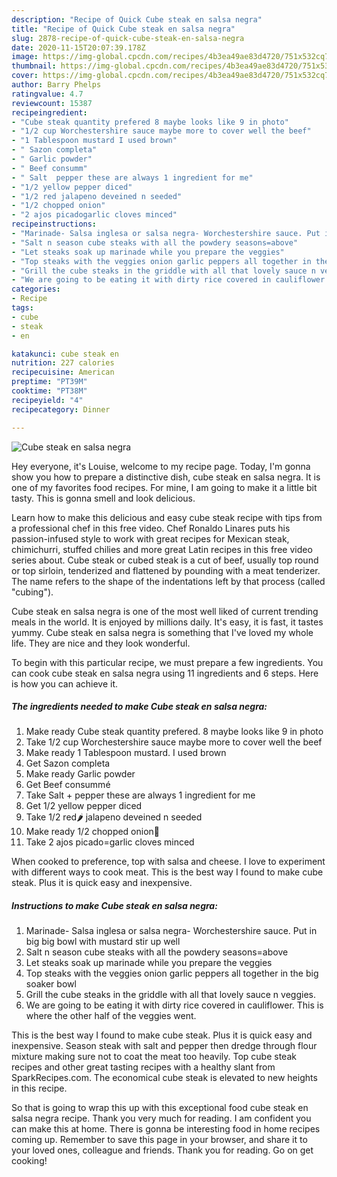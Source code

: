 ```yaml
---
description: "Recipe of Quick Cube steak en salsa negra"
title: "Recipe of Quick Cube steak en salsa negra"
slug: 2878-recipe-of-quick-cube-steak-en-salsa-negra
date: 2020-11-15T20:07:39.178Z
image: https://img-global.cpcdn.com/recipes/4b3ea49ae83d4720/751x532cq70/cube-steak-en-salsa-negra-recipe-main-photo.jpg
thumbnail: https://img-global.cpcdn.com/recipes/4b3ea49ae83d4720/751x532cq70/cube-steak-en-salsa-negra-recipe-main-photo.jpg
cover: https://img-global.cpcdn.com/recipes/4b3ea49ae83d4720/751x532cq70/cube-steak-en-salsa-negra-recipe-main-photo.jpg
author: Barry Phelps
ratingvalue: 4.7
reviewcount: 15387
recipeingredient:
- "Cube steak quantity prefered 8 maybe looks like 9 in photo"
- "1/2 cup Worchestershire sauce maybe more to cover well the beef"
- "1 Tablespoon mustard I used brown"
- " Sazon completa"
- " Garlic powder"
- " Beef consumm"
- " Salt  pepper these are always 1 ingredient for me"
- "1/2 yellow pepper diced"
- "1/2 red jalapeno deveined n seeded"
- "1/2 chopped onion"
- "2 ajos picadogarlic cloves minced"
recipeinstructions:
- "Marinade- Salsa inglesa or salsa negra- Worchestershire sauce. Put in big big bowl with mustard stir up well"
- "Salt n season cube steaks with all the powdery seasons=above"
- "Let steaks soak up marinade while you prepare the veggies"
- "Top steaks with the veggies onion garlic peppers all together in the big soaker bowl"
- "Grill the cube steaks in the griddle with all that lovely sauce n veggies."
- "We are going to be eating it with dirty rice covered in cauliflower. This is where the other half of the veggies went."
categories:
- Recipe
tags:
- cube
- steak
- en

katakunci: cube steak en 
nutrition: 227 calories
recipecuisine: American
preptime: "PT39M"
cooktime: "PT38M"
recipeyield: "4"
recipecategory: Dinner

---
```



![Cube steak en salsa negra](https://img-global.cpcdn.com/recipes/4b3ea49ae83d4720/751x532cq70/cube-steak-en-salsa-negra-recipe-main-photo.jpg)

Hey everyone, it's Louise, welcome to my recipe page. Today, I'm gonna show you how to prepare a distinctive dish, cube steak en salsa negra. It is one of my favorites food recipes. For mine, I am going to make it a little bit tasty. This is gonna smell and look delicious.

Learn how to make this delicious and easy cube steak recipe with tips from a professional chef in this free video. Chef Ronaldo Linares puts his passion-infused style to work with great recipes for Mexican steak, chimichurri, stuffed chilies and more great Latin recipes in this free video series about. Cube steak or cubed steak is a cut of beef, usually top round or top sirloin, tenderized and flattened by pounding with a meat tenderizer. The name refers to the shape of the indentations left by that process (called &#34;cubing&#34;).

Cube steak en salsa negra is one of the most well liked of current trending meals in the world. It is enjoyed by millions daily. It's easy, it is fast, it tastes yummy. Cube steak en salsa negra is something that I've loved my whole life. They are nice and they look wonderful.


To begin with this particular recipe, we must prepare a few ingredients. You can cook cube steak en salsa negra using 11 ingredients and 6 steps. Here is how you can achieve it.

<!--inarticleads1-->

##### The ingredients needed to make Cube steak en salsa negra:

1. Make ready Cube steak quantity prefered. 8 maybe looks like 9 in photo
1. Take 1/2 cup Worchestershire sauce maybe more to cover well the beef
1. Make ready 1 Tablespoon mustard. I used brown
1. Get  Sazon completa
1. Make ready  Garlic powder
1. Get  Beef consummé
1. Take  Salt + pepper these are always 1 ingredient for me
1. Get 1/2 yellow pepper diced
1. Take 1/2 red🌶️ jalapeno deveined n seeded
1. Make ready 1/2 chopped onion🌰
1. Take 2 ajos picado=garlic cloves minced


When cooked to preference, top with salsa and cheese. I love to experiment with different ways to cook meat. This is the best way I found to make cube steak. Plus it is quick easy and inexpensive. 

<!--inarticleads2-->

##### Instructions to make Cube steak en salsa negra:

1. Marinade- Salsa inglesa or salsa negra- Worchestershire sauce. Put in big big bowl with mustard stir up well
1. Salt n season cube steaks with all the powdery seasons=above
1. Let steaks soak up marinade while you prepare the veggies
1. Top steaks with the veggies onion garlic peppers all together in the big soaker bowl
1. Grill the cube steaks in the griddle with all that lovely sauce n veggies.
1. We are going to be eating it with dirty rice covered in cauliflower. This is where the other half of the veggies went.


This is the best way I found to make cube steak. Plus it is quick easy and inexpensive. Season steak with salt and pepper then dredge through flour mixture making sure not to coat the meat too heavily. Top cube steak recipes and other great tasting recipes with a healthy slant from SparkRecipes.com. The economical cube steak is elevated to new heights in this recipe. 

So that is going to wrap this up with this exceptional food cube steak en salsa negra recipe. Thank you very much for reading. I am confident you can make this at home. There is gonna be interesting food in home recipes coming up. Remember to save this page in your browser, and share it to your loved ones, colleague and friends. Thank you for reading. Go on get cooking!
